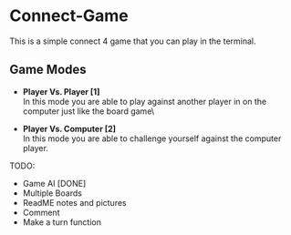 # Connect-Game

This is a simple connect 4 game that you can play in the terminal.

## Game Modes
- **Player Vs. Player [1]**\
In this mode you are able to play against another player in on the computer just like the board game\

- **Player Vs. Computer [2]**\
In this mode you are able to challenge yourself against the computer player.

    



TODO:
- Game AI [DONE]
- Multiple Boards
- ReadME notes and pictures
- Comment
- Make a turn function